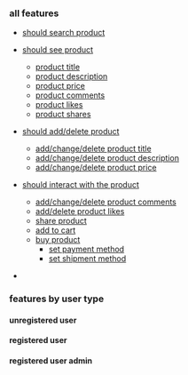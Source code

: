 ### all features

* [should search product]()

* [should see product]()
  * [product title]()
  * [product description]()
  * [product price]()
  * [product comments]()
  * [product likes]()
  * [product shares]()

* [should add/delete product]()
  * [add/change/delete product title]()
  * [add/change/delete product description]()
  * [add/change/delete product price]()
 
* [should interact with the product]()
  * [add/change/delete product comments]()
  * [add/delete product likes]()
  * [share product]()
  * [add to cart]()
  * [buy product]()
    * [set payment method]()
    * [set shipment method]()
  
-

### features by user type

#### unregistered user

#### registered user

#### registered user admin
